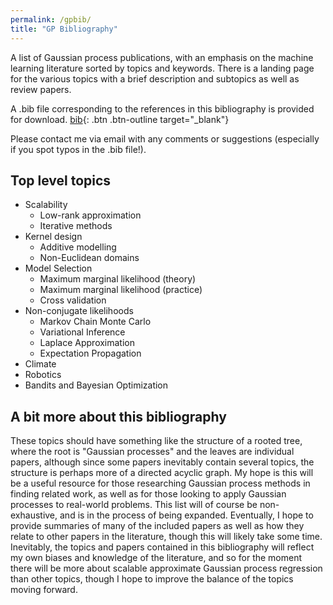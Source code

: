 ```yaml
---
permalink: /gpbib/
title: "GP Bibliography"
---
```


A list of Gaussian process publications, with an emphasis on the machine learning literature sorted by topics and keywords. There is a landing page for the various topics with a brief description and subtopics as well as review papers. 

A .bib file corresponding to the references in this bibliography is provided for download. [bib](/files/gpbib.bib){: .btn .btn-outline target="_blank"} 

Please contact me via email with any comments or suggestions (especially if you spot typos in the .bib file!).

## Top level topics
  - Scalability
    - Low-rank approximation
    - Iterative methods
  - Kernel design
    - Additive modelling
    - Non-Euclidean domains
  - Model Selection
    - Maximum marginal likelihood (theory)
    - Maximum marginal likelihood (practice)
    - Cross validation
  - Non-conjugate likelihoods
    - Markov Chain Monte Carlo
    - Variational Inference
    - Laplace Approximation
    - Expectation Propagation
  - Climate 
  - Robotics
  - Bandits and Bayesian Optimization
  
  

## A bit more about this bibliography
 These topics should have something like the structure of a rooted tree, where the root is "Gaussian processes" and the leaves are individual papers, although since some papers inevitably contain several topics, the structure is perhaps more of a directed acyclic graph.  My hope is this will be a useful resource for those researching Gaussian process methods in finding related work, as well as for those looking to apply Gaussian processes to real-world problems. This list will of course be non-exhaustive, and is in the process of being expanded. Eventually, I hope to provide summaries of many of the included papers as well as how they relate to other papers in the literature, though this will likely take some time. Inevitably, the topics and papers contained in this bibliography will reflect my own biases and knowledge of the literature, and so for the moment there will be more about scalable approximate Gaussian process regression than other topics, though I hope to improve the balance of the topics moving forward. 